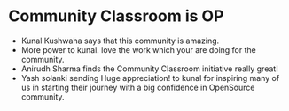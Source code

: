 # Community Classroom is OP

- Kunal Kushwaha says that this community is amazing.
- More power to kunal. love the work which your are doing for the community.
- Anirudh Sharma finds the Community Classroom initiative really great!
- Yash solanki sending Huge appreciation! to kunal for inspiring many of us in starting their journey with a big confidence in OpenSource community.
